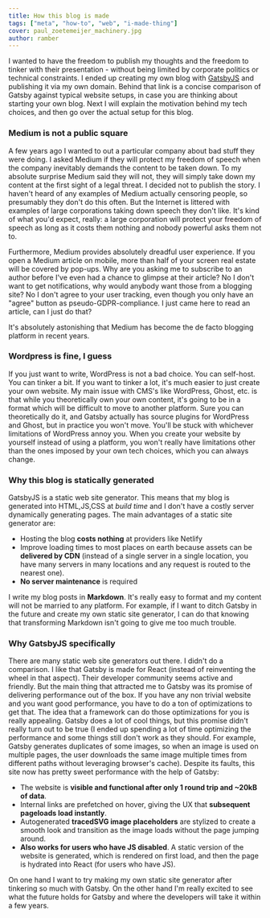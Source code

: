 ```yaml
---
title: How this blog is made
tags: ["meta", "how-to", "web", "i-made-thing"]
cover: paul_zoetemeijer_machinery.jpg
author: ramber
---
```


<re-img
    src="paul_zoetemeijer_machinery.jpg"
    title="Photo by Paul Zoetemeijer on Unsplash"
    href="https://unsplash.com/photos/QuiM1c65QM4"
    >
</re-img>

I wanted to have the freedom to publish my thoughts and the freedom to tinker with their presentation - without being limited by corporate politics or technical constraints. I ended up creating my own blog with <a href="https://www.gatsbyjs.org/features/" target="_blank">GatsbyJS</a> and publishing it via my own domain. Behind that link is a concise comparison of Gatsby against typical website setups, in case you are thinking about starting your own blog. Next I will explain the motivation behind my tech choices, and then go over the actual setup for this blog.

### Medium is not a public square

A few years ago I wanted to out a particular company about bad stuff they were doing. I asked Medium if they will protect my freedom of speech when the company inevitably demands the content to be taken down. To my absolute surprise Medium said they will not, they will simply take down my content at the first sight of a legal threat. I decided not to publish the story. I haven't heard of any examples of Medium actually censoring people, so presumably they don't do this often. But the Internet is littered with examples of large corporations taking down speech they don't like. It's kind of what you'd expect, really: a large corporation will protect your freedom of speech as long as it costs them nothing and nobody powerful asks them not to.

Furthermore, Medium provides absolutely dreadful user experience. If you open a Medium article on mobile, more than half of your screen real estate will be covered by pop-ups. Why are you asking me to subscribe to an author before I've even had a chance to glimpse at their article? No I don't want to get notifications, why would anybody want those from a blogging site? No I don't agree to your user tracking, even though you only have an "agree" button as pseudo-GDPR-compliance. I just came here to read an article, can I just do that?

It's absolutely astonishing that Medium has become the de facto blogging platform in recent years.

### Wordpress is fine, I guess

If you just want to write, WordPress is not a bad choice. You can self-host. You can tinker a bit. If you want to tinker a lot, it's much easier to just create your own website. My main issue with CMS's like WordPress, Ghost, etc. is that while you theoretically own your own content, it's going to be in a format which will be difficult to move to another platform. Sure you can theoretically do it, and Gatsby actually has source plugins for WordPress and Ghost, but in practice you won't move. You'll be stuck with whichever limitations of WordPress annoy you. When you create your website by yourself instead of using a platform, you won't really have limitations other than the ones imposed by your own tech choices, which you can always change.

### Why this blog is statically generated

GatsbyJS is a static web site generator. This means that my blog is generated into HTML,JS,CSS at _build time_ and I don't have a costly server dynamically generating pages. The main advantages of a static site generator are:
- Hosting the blog **costs nothing** at providers like Netlify
- Improve loading times to most places on earth because assets can be **delivered by CDN** (instead of a single server in a single location, you have many servers in many locations and any request is routed to the nearest one).
- **No server maintenance** is required

I write my blog posts in **Markdown**. It's really easy to format and my content will not be married to any platform. For example, if I want to ditch Gatsby in the future and create my own static site generator, I can do that knowing that transforming Markdown isn't going to give me too much trouble.

### Why GatsbyJS specifically

There are many static web site generators out there. I didn't do a comparison. I like that Gatsby is made for React (instead of reinventing the wheel in that aspect). Their developer community seems active and friendly. But the main thing that attracted me to Gatsby was its promise of delivering performance out of the box. If you have any non trivial website and you want good performance, you have to do a ton of optimizations to get that. The idea that a framework can do those optimizations for you is really appealing. Gatsby does a lot of cool things, but this promise didn't really turn out to be true (I ended up spending a lot of time optimizing the performance and some things still don't work as they should. For example, Gatsby generates duplicates of some images, so when an image is used on multiple pages, the user downloads the same image multiple times from different paths without leveraging browser's cache). Despite its faults, this site now has pretty sweet performance with the help of Gatsby:
- The website is **visible and functional after only 1 round trip and ~20kB of data**.
- Internal links are prefetched on hover, giving the UX that **subsequent pageloads load instantly**.
- Autogenerated **tracedSVG image placeholders** are stylized to create a smooth look and transition as the image loads without the page jumping around.
- **Also works for users who have JS disabled**. A static version of the website is generated, which is rendered on first load, and then the page is hydrated into React (for users who have JS).

On one hand I want to try making my own static site generator after tinkering so much with Gatsby. On the other hand I'm really excited to see what the future holds for Gatsby and where the developers will take it within a few years.